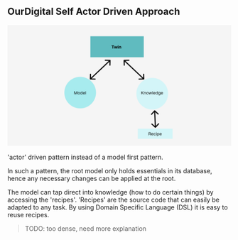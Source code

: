 ## OurDigital Self Actor Driven Approach

![](img/twin_model.png)

'actor' driven pattern instead of a model first pattern. 

In such a pattern, the root model only holds essentials in its database, hence any necessary changes can be applied at the root. 

The model can tap direct into knowledge (how to do certain things) by accessing the 'recipes'. 'Recipes' are the source code that can easily be adapted to any task. By using Domain Specific Language (DSL) it is easy to reuse recipes. 

> TODO: too dense, need more explanation


